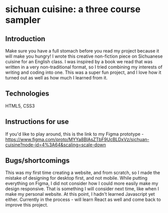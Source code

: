 # sichuan cuisine: a three course sampler

## Introduction

Make sure you have a full stomach before you read my project because it will
make you hungry! I wrote this creative non-fiction piece on Sichuanese cuisine
for an English class. I was inspired by a book we read that was written in a
very non-traditional format, so I tried combining my interests of writing
and coding into one. This was a super fun project, and I love how it turned out
as well as how much I learned from it.

## Technologies

HTML5, CSS3

## Instructions for use
If you'd like to play around, this is the link to my Figma prototype -
https://www.figma.com/proto/MYYa8BlAsZTbF9UcBLDxVz/sichuan-cuisine?node-id=4%3A64&scaling=scale-down

## Bugs/shortcomings

This was my first time creating a website, and from scratch, so I made the
mistake of designing for desktop first, and not mobile. While putting everything
on Figma, I did not consider how I could more easily make my design responsive.
That is something I will consider next time, like when I make my personal
website. At this point, I hadn't learned Javascript yet either. Currently
in the process - will learn React as well and come back to improve this project.
